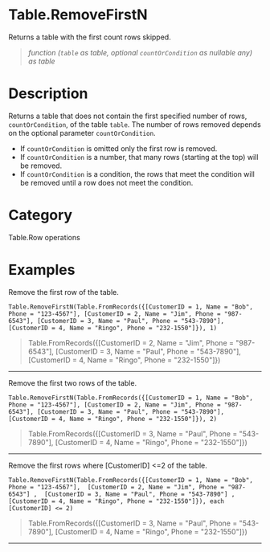 ﻿# Table.RemoveFirstN
Returns a table with the first count rows skipped.
> _function (<code>table</code> as table, optional <code>countOrCondition</code> as nullable any) as table_
# Description 
Returns a table that does not contain the first specified number of rows, <code>countOrCondition</code>, of the table <code>table</code>. 
    The number of rows removed depends on the optional parameter <code>countOrCondition</code>. 
    <ul>
    <li> If <code>countOrCondition</code> is omitted only the first row is removed. </li>
    <li> If <code>countOrCondition</code> is a number, that many rows (starting at the top) will be removed. </li>
    <li> If <code>countOrCondition</code> is a condition, the rows that meet the condition will be removed until a row does not meet the condition.</li>
    </ul>
# Category 
Table.Row operations
# Examples 
Remove the first row of the table.
```
Table.RemoveFirstN(Table.FromRecords({[CustomerID = 1, Name = "Bob", Phone = "123-4567"], [CustomerID = 2, Name = "Jim", Phone = "987-6543"], [CustomerID = 3, Name = "Paul", Phone = "543-7890"], [CustomerID = 4, Name = "Ringo", Phone = "232-1550"]}), 1)
```
> Table.FromRecords({[CustomerID = 2, Name = "Jim", Phone = "987-6543"],  [CustomerID = 3, Name = "Paul", Phone = "543-7890"], [CustomerID = 4, Name = "Ringo", Phone = "232-1550"]})
***
Remove the first two rows of the table.
```
Table.RemoveFirstN(Table.FromRecords({[CustomerID = 1, Name = "Bob", Phone = "123-4567"], [CustomerID = 2, Name = "Jim", Phone = "987-6543"], [CustomerID = 3, Name = "Paul", Phone = "543-7890"], [CustomerID = 4, Name = "Ringo", Phone = "232-1550"]}), 2)
```
> Table.FromRecords({[CustomerID = 3, Name = "Paul", Phone = "543-7890"], [CustomerID = 4, Name = "Ringo", Phone = "232-1550"]})
***
Remove the first rows where [CustomerID] <=2 of the table.
```
Table.RemoveFirstN(Table.FromRecords({[CustomerID = 1, Name = "Bob", Phone = "123-4567"],  [CustomerID = 2, Name = "Jim", Phone = "987-6543"] ,  [CustomerID = 3, Name = "Paul", Phone = "543-7890"] ,  [CustomerID = 4, Name = "Ringo", Phone = "232-1550"]}), each [CustomerID] <= 2)
```
> Table.FromRecords({[CustomerID = 3, Name = "Paul", Phone = "543-7890"], [CustomerID = 4, Name = "Ringo", Phone = "232-1550"]})
***

